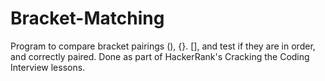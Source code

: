 # Bracket-Matching
Program to compare bracket pairings (), {}. [], and test if they are in order, and correctly paired. Done as part of HackerRank's Cracking the Coding Interview lessons.

